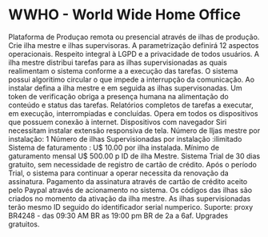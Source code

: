 # WWHO - World Wide Home Office
Plataforma de Produçao remota ou presencial através de ilhas de produção.
Crie ilha mestre e ilhas supervisoras. 
A parametrização definirá 12 aspectos operacionais.
Respeito integral à LGPD e a privacidade de todos usuários.
A ilha mestre distribui tarefas para as ilhas supervisionadas as quais realimentam o sistema conforme a a execução das tarefas.
O sistema possui algoritimo circular o que impede a interrupção da comunicação.
Ao instalar defina a ilha mestre e em seguida as ilhas supervisonadas.
Um token de verificação obriga a presença humana na alimentação do conteúdo e status das tarefas.
Relatórios completos de tarefas a executar, em execução, interrompiadas e concluídas.
Opera em todos os dispositivos que possuem conexão à internet.
Dispositivos com navegador Siri necessitam instalar extensão responsiva de tela.
Número de Iljas mestre por instalação: 1
Número de ilhas Supervisionadas por instalação :ilimitado
Sistema de faturamento : U$ 10.00 por ilha instalada. Mínimo de gaturamento mensal U$ 500.00 p ID de ilha Mestre.
Sistema Trial de 30 dias gratuito, sem necessidade de registro de cartão de crédito.
Após o período Trial, o sistema para continuar a operar necessita da renovação da assinatura.
Pagamento da assinatura através de cartão de crédito aceito pelo Paypal através de acionamento no sistema.
Os códigos das ilhas são criados no momento da ativação da ilha mestre.
As ilhas supervisionadas terão mesmo ID seguido do identificador serial numperico.
Suporte: proxy BR4248 - das 09:30 AM BR as 19:00 pm BR de 2a a 6af.
Upgrades gratuitos.
